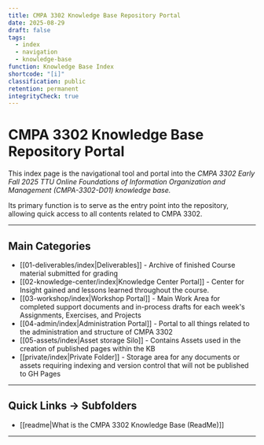 ```yaml
---
title: CMPA 3302 Knowledge Base Repository Portal
date: 2025-08-29
draft: false
tags:
  - index
  - navigation
  - knowledge-base
function: Knowledge Base Index
shortcode: "[i]"
classification: public
retention: permanent
integrityCheck: true
---
```

# CMPA 3302 Knowledge Base Repository Portal

This index page is the navigational tool and portal into the *CMPA 3302 Early Fall 2025 TTU Online Foundations of Information Organization and Management (CMPA-3302-D01) knowledge base.*

Its primary function is to serve as the entry point into the repository, allowing quick access to all contents related to CMPA 3302.

---
## Main Categories

- [[01-deliverables/index|Deliverables]] - Archive of finished Course material submitted for grading
- [[02-knowledge-center/index|Knowledge Center Portal]] - Center for Insight gained and lessons learned throughout the course.
- [[03-workshop/index|Workshop Portal]] - Main Work Area for completed support documents and in-process drafts for each week's Assignments, Exercises, and Projects
- [[04-admin/index|Administration Portal]] - Portal to all things related to the administration and structure of CMPA 3302
- [[05-assets/index|Asset storage Silo]] - Contains Assets used in the creation of published pages within the KB
- [[private/index|Private Folder]] - Storage area for any documents or assets requiring indexing and version control that will not be published to GH Pages 

---
## Quick Links → Subfolders  
- [[readme|What is the CMPA 3302 Knowledge Base (ReadMe)]]

---
